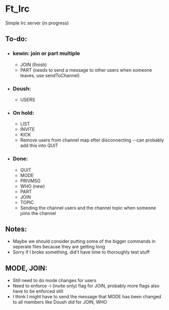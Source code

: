 # Ft_Irc
Simple Irc server (in progress)


## To-do:
- ### kewin: join or part multiple
  - JOIN (finish)
  - PART (needs to send a message to other users when someone leaves, use sendToChannel)

- ### Doush:
  - USERS
     
- ### On hold:
  - LIST
  - INVITE
  - KICK
  - Remove users from channel map efter disconnecting --can probably add this into QUIT

- ### Done:
  - QUIT
  - MODE
  - PRIVMSG
  - WHO (new)
  - PART
  - JOIN
  - TOPIC
  - Sending the channel users and the channel topic when someone joins the channel

## Notes:
- Maybe we should consider putting some of the bigger commands in seperate files because they are getting long
- Sorry if I broke something, did't have time to thoroughly test stuff
## MODE, JOIN:
- Still need to do mode changes for users
- Need to enforce -i (invite only) flag for JOIN, probably more flags also have to be enforced still
- I think I might have to send the message that MODE has been changed to all members like Doush did for JOIN, WHO